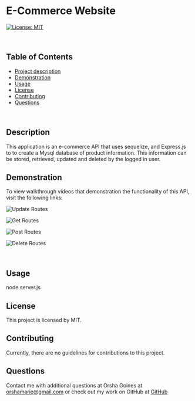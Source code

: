 # E-Commerce Website

[![License: MIT](https://img.shields.io/badge/License-MIT-yellow.svg)](https://opensource.org/licenses/MIT)

​

## Table of Contents

- [Project description](#Description)
- [Demonstration](#Demonstration)
- [Usage](#Usage)
- [License](#License)
- [Contributing](#Contributing)
- [Questions](#Questions)

​

## Description

This application is an e-commerce API that uses sequelize, and Express.js to to create a Mysql database of product information. This information can be stored, retrieved, updated and deleted by the logged in user.

## Demonstration

To view walkthrough videos that demonstration the functionality of this API, visit the
following links:

![Update Routes](https://drive.google.com/file/d/1-OU1TaSQiMglBYmMW2W8TfvTpN82DdJY/view)

​![Get Routes](https://drive.google.com/file/d/1TM2gzGjfJhAVHsnP_w7Tu10_obOVUMk-/view)

​![Post Routes](https://drive.google.com/file/d/1aZ6HFAlBCknkQCEb3kj607d5ItOvxxfk/view)

![Delete Routes](https://drive.google.com/file/d/1iG6D1EPUxF5-ZD4D466fBaMynK52uDP3/view)

​

## Usage

node server.js

## License

This project is licensed by MIT.

## Contributing

Currently, there are no guidelines for contributions to this project.

## Questions

Contact me with additional questions at
Orsha Goines at orshamarie@gmail.com or check out my work on GitHub at
[GitHub](https://github.com/OGrunner)
